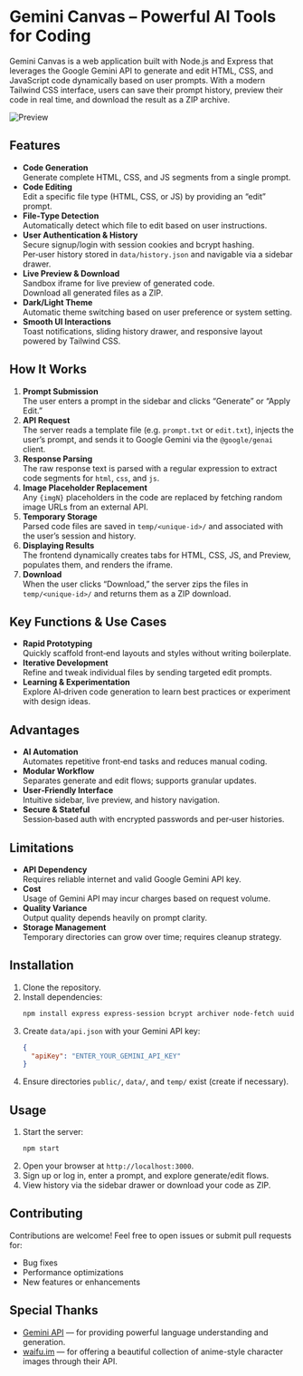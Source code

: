 # Gemini Canvas – Powerful AI Tools for Coding

Gemini Canvas is a web application built with Node.js and Express that leverages the Google Gemini API to generate and edit HTML, CSS, and JavaScript code dynamically based on user prompts. With a modern Tailwind CSS interface, users can save their prompt history, preview their code in real time, and download the result as a ZIP archive.

![Preview](videos/demo.gif)

## Features

- **Code Generation**  
  Generate complete HTML, CSS, and JS segments from a single prompt.  
- **Code Editing**  
  Edit a specific file type (HTML, CSS, or JS) by providing an “edit” prompt.  
- **File‑Type Detection**  
  Automatically detect which file to edit based on user instructions.  
- **User Authentication & History**  
  Secure signup/login with session cookies and bcrypt hashing.  
  Per‑user history stored in `data/history.json` and navigable via a sidebar drawer.  
- **Live Preview & Download**  
  Sandbox iframe for live preview of generated code.  
  Download all generated files as a ZIP.  
- **Dark/Light Theme**  
  Automatic theme switching based on user preference or system setting.  
- **Smooth UI Interactions**  
  Toast notifications, sliding history drawer, and responsive layout powered by Tailwind CSS.

## How It Works

1. **Prompt Submission**  
   The user enters a prompt in the sidebar and clicks “Generate” or “Apply Edit.”  
2. **API Request**  
   The server reads a template file (e.g. `prompt.txt` or `edit.txt`), injects the user’s prompt, and sends it to Google Gemini via the `@google/genai` client.  
3. **Response Parsing**  
   The raw response text is parsed with a regular expression to extract code segments for `html`, `css`, and `js`.  
4. **Image Placeholder Replacement**  
   Any `{imgN}` placeholders in the code are replaced by fetching random image URLs from an external API.  
5. **Temporary Storage**  
   Parsed code files are saved in `temp/<unique-id>/` and associated with the user’s session and history.  
6. **Displaying Results**  
   The frontend dynamically creates tabs for HTML, CSS, JS, and Preview, populates them, and renders the iframe.  
7. **Download**  
   When the user clicks “Download,” the server zips the files in `temp/<unique-id>/` and returns them as a ZIP download.

## Key Functions & Use Cases

- **Rapid Prototyping**  
  Quickly scaffold front‑end layouts and styles without writing boilerplate.  
- **Iterative Development**  
  Refine and tweak individual files by sending targeted edit prompts.  
- **Learning & Experimentation**  
  Explore AI‑driven code generation to learn best practices or experiment with design ideas.  

## Advantages

- **AI Automation**  
  Automates repetitive front‑end tasks and reduces manual coding.  
- **Modular Workflow**  
  Separates generate and edit flows; supports granular updates.  
- **User‑Friendly Interface**  
  Intuitive sidebar, live preview, and history navigation.  
- **Secure & Stateful**  
  Session‑based auth with encrypted passwords and per‑user histories.

## Limitations

- **API Dependency**  
  Requires reliable internet and valid Google Gemini API key.  
- **Cost**  
  Usage of Gemini API may incur charges based on request volume.  
- **Quality Variance**  
  Output quality depends heavily on prompt clarity.  
- **Storage Management**  
  Temporary directories can grow over time; requires cleanup strategy.

## Installation

1. Clone the repository.  
2. Install dependencies:  
   ```bash
   npm install express express-session bcrypt archiver node-fetch uuid @google/genai
   ```
3. Create `data/api.json` with your Gemini API key:  
   ```json
   {
     "apiKey": "ENTER_YOUR_GEMINI_API_KEY"
   }
   ```
4. Ensure directories `public/`, `data/`, and `temp/` exist (create if necessary).

## Usage

1. Start the server:  
   ```bash
   npm start
   ```
2. Open your browser at `http://localhost:3000`.  
3. Sign up or log in, enter a prompt, and explore generate/edit flows.  
4. View history via the sidebar drawer or download your code as ZIP.

## Contributing

Contributions are welcome! Feel free to open issues or submit pull requests for:

- Bug fixes  
- Performance optimizations  
- New features or enhancements  

## Special Thanks

- [Gemini API](https://aistudio.google.com/app/apikey) — for providing powerful language understanding and generation.
- [waifu.im](https://www.waifu.im/) — for offering a beautiful collection of anime-style character images through their API.
